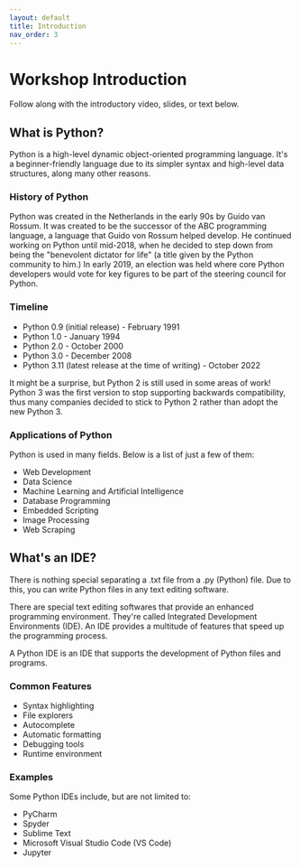 ```yaml
---
layout: default
title: Introduction
nav_order: 3
---
```

<!-- 
This page will go over introductory content to the workshop. 
If your workshop has an introduction sequence, whether it be history, "Why should you use __", or anything of that matter, this is where it goes! If your workshop doesn't need this, delete introduction.md from the repository. 
Add, edit, or remove any content below for the workshop in question. 
-->

# Workshop Introduction 
Follow along with the introductory video, slides, or text below.

<!-- If your page has a video to go along with it, put it here. -->
<!-- <iframe height="416" width="100%" allowfullscreen frameborder=0 src="https://echo360.ca/media/a65689c0-c35c-4f33-9c12-f0ac97883f54/public?autoplay=false&automute=false"></iframe>
[View original here.](https://echo360.ca/media/a65689c0-c35c-4f33-9c12-f0ac97883f54/public?autoplay=false&automute=false) -->

<!-- If your page has slides/PDFs/worksheets to go along with it, put it here. -->
<!-- <embed width="100%" height="466" src="assets/docs/examplePDF.pdf" style="border:none;">
[Download slides here.](assets/docs/examplePDF.pdf) -->

## What is Python?
Python is a high-level dynamic object-oriented programming language. It's a beginner-friendly language due to its simpler syntax and high-level data structures, along many other reasons.

### History of Python
Python was created in the Netherlands in the early 90s by Guido van Rossum. It was created to be the successor of the ABC programming language, a language that Guido von Rossum helped develop. He continued working on Python until mid-2018, when he decided to step down from being the "benevolent dictator for life" (a title given by the Python community to him.) In early 2019, an election was held where core Python developers would vote for key figures to be part of the steering council for Python. 

### Timeline
- Python 0.9 (initial release) - February 1991
- Python 1.0 - January 1994
- Python 2.0 - October 2000
- Python 3.0 - December 2008
- Python 3.11 (latest release at the time of writing) - October 2022

It might be a surprise, but Python 2 is still used in some areas of work! Python 3 was the first version to stop supporting backwards compatibility, thus many companies decided to stick to Python 2 rather than adopt the new Python 3.

### Applications of Python
Python is used in many fields. Below is a list of just a few of them:
- Web Development
- Data Science
- Machine Learning and Artificial Intelligence
- Database Programming
- Embedded Scripting
- Image Processing
- Web Scraping

## What's an IDE?
There is nothing special separating a .txt file from a .py (Python) file. Due to this, you can write Python files in any text editing software.

There are special text editing softwares that provide an enhanced programming environment. They're called Integrated Development Environments (IDE). An IDE provides a multitude of features that speed up the programming process.

A Python IDE is an IDE that supports the development of Python files and programs.

### Common Features
- Syntax highlighting
- File explorers
- Autocomplete
- Automatic formatting
- Debugging tools
- Runtime environment

### Examples
Some Python IDEs include, but are not limited to:
- PyCharm
- Spyder
- Sublime Text
- Microsoft Visual Studio Code (VS Code)
- Jupyter

